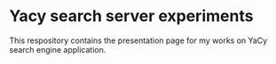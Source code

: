 # Yacy search server experiments

This respository contains the presentation page for my works on YaCy search engine application.
